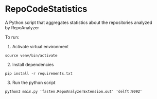 # RepoCodeStatistics
A Python script that aggregates statistics about the repositories analyzed by RepoAnalyzer

To run:
1. Activate virtual environment
```
source venv/bin/activate
```
2. Install dependencies
```
pip install -r requirements.txt
```
3. Run the python script
```
python3 main.py 'fasten.RepoAnalyzerExtension.out' 'delft:9092'
```
